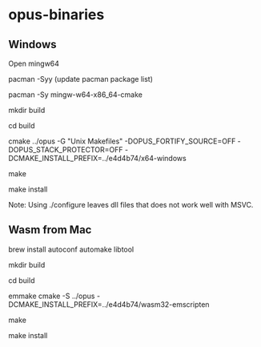 # opus-binaries

## Windows

Open mingw64

pacman -Syy (update pacman package list)

pacman -Sy mingw-w64-x86_64-cmake

mkdir build

cd build

cmake ../opus -G "Unix Makefiles" -DOPUS_FORTIFY_SOURCE=OFF -DOPUS_STACK_PROTECTOR=OFF -DCMAKE_INSTALL_PREFIX=../e4d4b74/x64-windows

make

make install

Note: Using ./configure leaves dll files that does not work well with MSVC.

## Wasm from Mac

brew install autoconf automake libtool

mkdir build

cd build

emmake cmake -S ../opus -DCMAKE_INSTALL_PREFIX=../e4d4b74/wasm32-emscripten

make

make install
